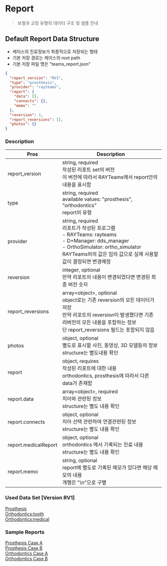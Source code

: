 # Report

> 보철과 교정 유형의 데이터 구조 및 샘플 안내   


## Default Report Data Structure
 - 케이스의 진료정보가 최종적으로 저장되는 형태
 - 기본 저장 경로는 케이스의 root path
 - 기본 저장 파일 명은 "teams_report.json"
```JSON
{
  "report_version": "RV1",
  "type": "prosthesis",
  "provider": "rayteams",
  "report": {
    "data": [],
    "connects": {},
    "memo": ""
  },
  "reversion": 1,
  "report_reversions": [],
  "photos": {}
}
```

### Description

| Pros  | Description |
| -- | -- |
| report_version | string, required  <br>작성된 리포트 set의 버전 <br>이 버전에 따라서 RAYTeams에서 report안의 내용을 표시함   |
| type | string, required <br>available values: "prosthesis", "orthodontics" <br>report의 유형 |  
| provider | string, required <br>리포트가 작성된 프로그램 <br> - RAYTeams: rayteams<br> - D+Manager: dds_manager <br> - OrthoSimulator: ortho_simulator <br> RAYTeams외의 값은 임의 값으로 실제 사용할 값이 결정되면 변경예정|  
| reversion | integer, optional <br>만약 리포트의 내용이 변경되었다면 변경된 최종 버전 숫자 |  
| report_reversions | array\<object\>, optional <br>object로는 기존 reversion의 모든 데이터가 저장 <br>만약 리포트의 reversion이 발생했다면 기존 리버전의 모든 내용을 포함하는 정보 <br>단 report_reversions 필드는 포함되지 않음 |  
| photos | object, optional <br> 별도로 표시할 사진, 동영상, 3D 모델등의 정보 <br> structure는 별도내용 확인|  
| report | object, requires <br> 작성된 리포트에 대한 내용 <br> orthodontics, prosthesis에 따라서 다른 data가 존재함 |  
| report.data | array\<object\>, required <br> 치아와 관련된 정보 <br>structure는 별도 내용 확인 |  
| report.connects | object, optional <br> 치아 선택 관련하여 연결관련된 정보 <br> structure는 별도 내용 확인|  
| report.medicalReport | object, optional <br> orthodontics 에서 기록되는 진료 내용 <br> structure는 별도 내용 확인 |  
| report.memo | string, optional <br> report에 별도로 기록된 메모가 있다면 해당 메모의 내용 <br> 개행은 "\n"으로 구별 |  

### Used Data Set [Version RV1]
[Prosthesis](./data_set-prosthesis.md)   
[Orthodontics:tooth](./data_set-orthodoctics_tooth.md)   
[Orthodontics:medical](./data_set-orthodoctics_medicalRecords.md)   

### Sample Reports
[Prosthesis Case A](./report-prosthesis-sample-A.md)   
[Prosthesis Case B](./report-prosthesis-sample-B.md)   
[Orthodontics Case A](./report-orthodontics-sample-A.md)   
[Orthodontics Case B](./report-orthodontics-sample-B.md)   

